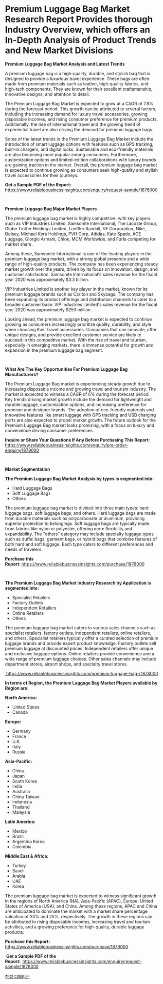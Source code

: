 <p><h1>Premium Luggage Bag Market Research Report Provides thorough Industry Overview, which offers an In-Depth Analysis of Product Trends and New Market Divisions</h1></p><p><strong>Premium Luggage Bag Market Analysis and Latest Trends</strong></p>
<p><p>A premium luggage bag is a high-quality, durable, and stylish bag that is designed to provide a luxurious travel experience. These bags are often made from premium materials such as leather, high-quality fabrics, and high-tech components. They are known for their excellent craftsmanship, innovative designs, and attention to detail.</p><p>The Premium Luggage Bag Market is expected to grow at a CAGR of 7.8% during the forecast period. This growth can be attributed to several factors, including the increasing demand for luxury travel accessories, growing disposable incomes, and rising consumer preference for premium products. Additionally, the rise of international travel and the growing trend of experiential travel are also driving the demand for premium luggage bags.</p><p>Some of the latest trends in the Premium Luggage Bag Market include the introduction of smart luggage options with features such as GPS tracking, built-in chargers, and digital locks. Sustainable and eco-friendly materials are also becoming more popular among consumers. Furthermore, customization options and limited-edition collaborations with luxury brands are gaining traction in the market. Overall, the premium luggage bag market is expected to continue growing as consumers seek high-quality and stylish travel accessories for their journeys.</p></p>
<p><strong>Get a Sample PDF of the Report:&nbsp;</strong> <a href="https://www.reliablebusinessinsights.com/enquiry/request-sample/1878000">https://www.reliablebusinessinsights.com/enquiry/request-sample/1878000</a></p>
<p>&nbsp;</p>
<p><strong>Premium Luggage Bag Major Market Players</strong></p>
<p><p>The premium luggage bag market is highly competitive, with key players such as VIP Industries Limited, Samsonite International, The Lacoste Group, Globe Trotter Holdings Limited, Loeffler Randall, VF Corporation, Nike, Delsey, Michael Kors Holdings, PVH Corp, Adidas, Kate Spade, ACE Luggage, Giorgio Armani, Chloe, MCM Worldwide, and Furla competing for market share.</p><p>Among these, Samsonite International is one of the leading players in the premium luggage bag market, with a strong global presence and a wide range of high-quality products. The company has been experiencing steady market growth over the years, driven by its focus on innovation, design, and customer satisfaction. Samsonite International's sales revenue for the fiscal year 2020 was approximately $3.3 billion.</p><p>VIP Industries Limited is another key player in the market, known for its premium luggage brands such as Carlton and Skybags. The company has been expanding its product offerings and distribution channels to cater to a broader customer base. VIP Industries Limited's sales revenue for the fiscal year 2020 was approximately $250 million.</p><p>Looking ahead, the premium luggage bag market is expected to continue growing as consumers increasingly prioritize quality, durability, and style when choosing their travel accessories. Companies that can innovate, offer unique designs, and provide excellent customer service are likely to succeed in this competitive market. With the rise of travel and tourism, especially in emerging markets, there is immense potential for growth and expansion in the premium luggage bag segment.</p></p>
<p>&nbsp;</p>
<p><strong>What Are The Key Opportunities For Premium Luggage Bag Manufacturers?</strong></p>
<p><p>The Premium Luggage Bag market is experiencing steady growth due to increasing disposable income and growing travel and tourism industry. The market is expected to witness a CAGR of 6% during the forecast period. Key trends driving market growth include the demand for lightweight and durable luggage, customization options, and increasing preference for premium and designer brands. The adoption of eco-friendly materials and innovative features like smart luggage with GPS tracking and USB charging ports are also expected to propel market growth. The future outlook for the Premium Luggage Bag market looks promising, with a focus on luxury and convenience driving consumer preferences.</p></p>
<p><strong>Inquire or Share Your Questions If Any Before Purchasing This Report:</strong> <a href="https://www.reliablebusinessinsights.com/enquiry/pre-order-enquiry/1878000">https://www.reliablebusinessinsights.com/enquiry/pre-order-enquiry/1878000</a></p>
<p>&nbsp;</p>
<p><strong>Market Segmentation</strong></p>
<p><strong>The Premium Luggage Bag Market Analysis by types is segmented into:</strong></p>
<p><ul><li>Hard Luggage Bags</li><li>Soft Luggage Bags</li><li>Others</li></ul></p>
<p><p>The premium luggage bag market is divided into three main types: hard luggage bags, soft luggage bags, and others. Hard luggage bags are made from durable materials such as polycarbonate or aluminum, providing superior protection to belongings. Soft luggage bags are typically made from fabrics like nylon or polyester, offering more flexibility and expandability. The "others" category may include specialty luggage types such as duffel bags, garment bags, or hybrid bags that combine features of both hard and soft luggage. Each type caters to different preferences and needs of travelers.</p></p>
<p><strong>Purchase this Report:&nbsp;</strong><a href="https://www.reliablebusinessinsights.com/purchase/1878000">https://www.reliablebusinessinsights.com/purchase/1878000</a></p>
<p>&nbsp;</p>
<p><strong>The Premium Luggage Bag Market Industry Research by Application is segmented into:</strong></p>
<p><ul><li>Specialist Retailers</li><li>Factory Outlets</li><li>Independent Retailers</li><li>Online Retailers</li><li>Others</li></ul></p>
<p><p>The premium luggage bag market caters to various sales channels such as specialist retailers, factory outlets, independent retailers, online retailers, and others. Specialist retailers typically offer a curated selection of premium luggage brands and provide expert product knowledge. Factory outlets sell premium luggage at discounted prices. Independent retailers offer unique and exclusive luggage options. Online retailers provide convenience and a wide range of premium luggage choices. Other sales channels may include department stores, airport shops, and specialty travel stores.</p></p>
<p><a href="https://www.reliablebusinessinsights.com/premium-luggage-bag-r1878000">&nbsp;https://www.reliablebusinessinsights.com/premium-luggage-bag-r1878000</a></p>
<p><strong>In terms of Region, the Premium Luggage Bag Market Players available by Region are:</strong></p>
<p>
    <p> <strong> North America: </strong>
        <ul>
            <li>United States</li>
            <li>Canada</li>
        </ul>
        </p> 
    <p> <strong> Europe: </strong>
        <ul>
            <li>Germany</li>
            <li>France</li>
            <li>U.K.</li>
            <li>Italy</li>
            <li>Russia</li>
        </ul>
        </p> 
    <p> <strong> Asia-Pacific: </strong>
        <ul>
            <li>China</li>
            <li>Japan</li>
            <li>South Korea</li>
            <li>India</li>
            <li>Australia</li>
            <li>China Taiwan</li>
            <li>Indonesia</li>
            <li>Thailand</li>
            <li>Malaysia</li>
        </ul>
        </p> 
    <p> <strong> Latin America: </strong>
        <ul>
            <li>Mexico</li>
            <li>Brazil</li>
            <li>Argentina Korea</li>
            <li>Colombia</li>
        </ul>
        </p> 
    <p> <strong> Middle East & Africa: </strong>
        <ul>
            <li>Turkey</li>
            <li>Saudi</li>
            <li>Arabia</li>
            <li>UAE</li>
            <li>Korea</li>
        </ul>
    </p>
    </p>
<p><p>The premium luggage bag market is expected to witness significant growth in the regions of North America (NA), Asia-Pacific (APAC), Europe, United States of America (USA), and China. Among these regions, APAC and China are anticipated to dominate the market with a market share percentage valuation of 30% and 25%, respectively. The growth in these regions can be attributed to rising disposable incomes, increasing travel and tourism activities, and a growing preference for high-quality, durable luggage products.</p></p>
<p><strong>Purchase this Report: </strong><a href="https://www.reliablebusinessinsights.com/purchase/1878000">https://www.reliablebusinessinsights.com/purchase/1878000</a></p>
<p>&nbsp;<strong>Get a Sample PDF of the Report:&nbsp;&nbsp;</strong><a href="https://www.reliablebusinessinsights.com/enquiry/request-sample/1878000">https://www.reliablebusinessinsights.com/enquiry/request-sample/1878000</a></p>
<p><strong></strong></p>
<p><p><a href="https://github.com/rcabello548/Market-Research-Report-List-1/blob/main/7640178154193.md">합성 디메티콘</a></p></p>